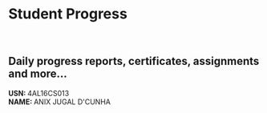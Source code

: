 # Student Progress
<br>

## Daily progress reports, certificates, assignments and more...

<b> USN: </b> 4AL16CS013    <br>
<b> NAME: </b>  ANIX JUGAL D'CUNHA
